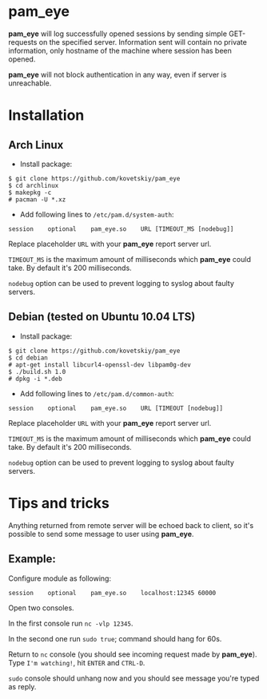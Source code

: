 # pam_eye

**pam_eye** will log successfully opened sessions by sending simple
GET-requests on the specified server. Information sent will contain no private
information, only hostname of the machine where session has been opened.

**pam_eye** will not block authentication in any way, even if server is
unreachable.

# Installation

## Arch Linux

- Install package:
```
$ git clone https://github.com/kovetskiy/pam_eye
$ cd archlinux
$ makepkg -c
# pacman -U *.xz
```

- Add following lines to `/etc/pam.d/system-auth`:
```
session    optional    pam_eye.so    URL [TIMEOUT_MS [nodebug]]
```

Replace placeholder `URL` with your **pam_eye** report server url.

`TIMEOUT_MS` is the maximum amount of milliseconds which **pam_eye** could take.
By default it's 200 milliseconds.

`nodebug` option can be used to prevent logging to syslog about faulty servers.

## Debian (tested on Ubuntu 10.04 LTS)

- Install package:
```
$ git clone https://github.com/kovetskiy/pam_eye
$ cd debian
# apt-get install libcurl4-openssl-dev libpam0g-dev
$ ./build.sh 1.0
# dpkg -i *.deb
```

- Add following lines to `/etc/pam.d/common-auth`:
```
session    optional    pam_eye.so    URL [TIMEOUT [nodebug]]
```

Replace placeholder `URL` with your **pam_eye** report server url.

`TIMEOUT_MS` is the maximum amount of milliseconds which **pam_eye** could take.
By default it's 200 milliseconds.

`nodebug` option can be used to prevent logging to syslog about faulty servers.

# Tips and tricks

Anything returned from remote server will be echoed back to client, so it's
possible to send some message to user using **pam_eye**.

## Example:

Configure module as following:
```
session    optional    pam_eye.so    localhost:12345 60000
```

Open two consoles.

In the first console run `nc -vlp 12345`.

In the second one run `sudo true`; command should hang for 60s.

Return to `nc` console (you should see incoming request made by **pam_eye**).
Type `I'm watching!`, hit `ENTER` and `CTRL-D`.

`sudo` console should unhang now and you should see message you're typed as
reply.
